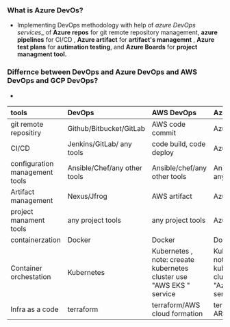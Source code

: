 ### What is Azure DevOs?

* Implementing DevOps methodology with help of _azure DevOps services__ of __Azure repos__ for git remote repository management, __azure pipelines__ for CI/CD , __Azure artifact__ for __artifact's managemnt__ , __Azure test plans__ for __autimation testing__, and __Azure Boards__ for __project managment tool.__

### Differnce between DevOps and Azure DevOps and AWS DevOps and GCP DevOps?

* 

| tools           | DevOps | AWS DevOps | Azure DevOps | GCP DevOps |
| :---------------- | :------ | :----   | :----------- | :---------- |
| git remote repositiry      | Github/Bitbucket/GitLab |  AWS code commit   | Azure Repos| cloud source |
| CI/CD          |   Jenkins/GitLab/ any tools   | code build, code deploy | Azure pipleine | GCP cloud build | 
| configuration management tools  |  Ansible/Chef/any other tools  | Ansible/chef/any other tools | Ansible/chef/ any other tools | Ansible/chef/any other tools |
| Artifact management | Nexus/Jfrog | AWS artifact | Azure artifact | GCP artfifact registery |
| project manament tools| any project tools | any project tools | Azure Boards | any project tools |
| containerzation | Docker | Docker | Docker | Docker | Docker |
| Container orchestation | Kubernetes | Kubernetes , note: creeate kubernetes cluster use "AWS EKS " service | Kubernetes  note: creeate kubernetes cluster use "Azure AKS" service | Kubernetes  note: creeate kubernetes cluster use "GCP GKE" service |
| Infra as a code | terraform | terraform/AWS cloud formation | terraform/Azure ARM templates | Terraform |

